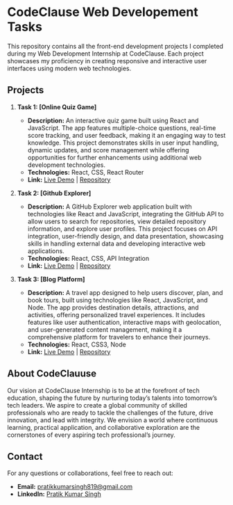 # CodeClause Web Developement Tasks

This repository contains all the front-end development projects I completed during my Web Development Internship at CodeClause. Each project showcases my proficiency in creating responsive and interactive user interfaces using modern web technologies.

## Projects

1. **Task 1: [Online Quiz Game]**  
   - **Description:** An interactive quiz game built using React and JavaScript. The app features multiple-choice questions, real-time score tracking, and user feedback, making it an engaging way to test knowledge. This project demonstrates skills in user input handling, dynamic updates, and score management while offering opportunities for further enhancements using additional web development technologies.
   - **Technologies:** React, CSS, React Router  
   - **Link:** [Live Demo](https://online-quiz-game-roan.vercel.app/quiz) | [Repository](https://github.com/PratikKumarSingh2503/CodeClause-Web-Development-Internship/tree/main/quiz)

2. **Task 2: [Github Explorer]**  
   - **Description:** A GitHub Explorer web application built with technologies like React and JavaScript, integrating the GitHub API to allow users to search for repositories, view detailed repository information, and explore user profiles. This project focuses on API integration, user-friendly design, and data presentation, showcasing skills in handling external data and developing interactive web applications.
   - **Technologies:** React, CSS, API Integration  
   - **Link:** [Live Demo](https://github-explorer-ruby.vercel.app/) | [Repository](https://github.com/PratikKumarSingh2503/CodeClause-Web-Development-Internship/tree/main/github-clone)

3. **Task 3: [Blog Platform]**  
   - **Description:** A travel app designed to help users discover, plan, and book tours, built using technologies like React, JavaScript, and Node. The app provides destination details, attractions, and activities, offering personalized travel experiences. It includes features like user authentication, interactive maps with geolocation, and user-generated content management, making it a comprehensive platform for travelers to enhance their journeys.
   - **Technologies:** React, CSS3, Node  
   - **Link:** [Live Demo](https://travel-travel.vercel.app/) | [Repository](https://github.com/PratikKumarSingh2503/CodeClause-Web-Development-Internship/tree/main/tour-travel)

## About CodeClauuse

Our vision at CodeClause Internship is to be at the forefront of tech education, shaping the future by nurturing today’s talents into tomorrow’s tech leaders. We aspire to create a global community of skilled professionals who are ready to tackle the challenges of the future, drive innovation, and lead with integrity. We envision a world where continuous learning, practical application, and collaborative exploration are the cornerstones of every aspiring tech professional’s journey.

## Contact

For any questions or collaborations, feel free to reach out:

- **Email:** [pratikkumarsingh819@gmail.com](mailto:pratikkumarsingh819@gmail.com)
- **LinkedIn:** [Pratik Kumar Singh](https://www.linkedin.com/in/pratik-kumar-singh-aa6746221/)
